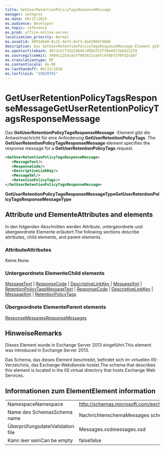 ```yaml
---
title: GetUserRetentionPolicyTagsResponseMessage
manager: sethgros
ms.date: 09/17/2015
ms.audience: Developer
ms.topic: reference
ms.prod: office-online-server
localization_priority: Normal
ms.assetid: 9991d6e0-8c31-4e73-8af3-da4298474b66
description: Das GetUserRetentionPolicyTagsResponseMessage-Element gibt die Antwortnachricht für eine Anforderung GetUserRetentionPolicyTags.
ms.openlocfilehash: db73cb7f1922d845c9565753ff8d4917b82b1259
ms.sourcegitcommit: 34041125dc8c5f993b21cebfc4f8b72f0fd2cb6f
ms.translationtype: MT
ms.contentlocale: de-DE
ms.lasthandoff: 06/15/2018
ms.locfileid: "19829701"
---
```

# <a name="getuserretentionpolicytagsresponsemessage"></a><span data-ttu-id="2f264-103">GetUserRetentionPolicyTagsResponseMessage</span><span class="sxs-lookup"><span data-stu-id="2f264-103">GetUserRetentionPolicyTagsResponseMessage</span></span>

<span data-ttu-id="2f264-104">Das **GetUserRetentionPolicyTagsResponseMessage** -Element gibt die Antwortnachricht für eine Anforderung **GetUserRetentionPolicyTags** .</span><span class="sxs-lookup"><span data-stu-id="2f264-104">The **GetUserRetentionPolicyTagsResponseMessage** element specifies the response message for a **GetUserRetentionPolicyTags** request.</span></span> 
  
```XML
<GetUserRetentionPolicyTagsResponseMessage>
   <MessageText/>
   <ResponseCode/>
   <DescriptiveLinkKey/>
   <MessageXml/>
   <RetentionPolicyTags/>
</GetUserRetentionPolicyTagsResponseMessage>
```

 <span data-ttu-id="2f264-105">**GetUserRetentionPolicyTagsResponseMessageType**</span><span class="sxs-lookup"><span data-stu-id="2f264-105">**GetUserRetentionPolicyTagsResponseMessageType**</span></span>
## <a name="attributes-and-elements"></a><span data-ttu-id="2f264-106">Attribute und Elemente</span><span class="sxs-lookup"><span data-stu-id="2f264-106">Attributes and elements</span></span>

<span data-ttu-id="2f264-107">In den folgenden Abschnitten werden Attribute, untergeordnete und übergeordnete Elemente erläutert.</span><span class="sxs-lookup"><span data-stu-id="2f264-107">The following sections describe attributes, child elements, and parent elements.</span></span>
  
### <a name="attributes"></a><span data-ttu-id="2f264-108">Attribute</span><span class="sxs-lookup"><span data-stu-id="2f264-108">Attributes</span></span>

<span data-ttu-id="2f264-109">Keine.</span><span class="sxs-lookup"><span data-stu-id="2f264-109">None.</span></span>
  
### <a name="child-elements"></a><span data-ttu-id="2f264-110">Untergeordnete Elemente</span><span class="sxs-lookup"><span data-stu-id="2f264-110">Child elements</span></span>

<span data-ttu-id="2f264-111">[MessageText](messagetext.md) | [ResponseCode](responsecode.md) | [DescriptiveLinkKey](descriptivelinkkey.md) | [MessageXml](messagexml.md) | [RetentionPolicyTags](retentionpolicytags.md)</span><span class="sxs-lookup"><span data-stu-id="2f264-111">[MessageText](messagetext.md) | [ResponseCode](responsecode.md) | [DescriptiveLinkKey](descriptivelinkkey.md) | [MessageXml](messagexml.md) | [RetentionPolicyTags](retentionpolicytags.md)</span></span>
  
### <a name="parent-elements"></a><span data-ttu-id="2f264-112">Übergeordnete Elemente</span><span class="sxs-lookup"><span data-stu-id="2f264-112">Parent elements</span></span>

[<span data-ttu-id="2f264-113">ResponseMessages</span><span class="sxs-lookup"><span data-stu-id="2f264-113">ResponseMessages</span></span>](responsemessages.md)
  
## <a name="remarks"></a><span data-ttu-id="2f264-114">Hinweise</span><span class="sxs-lookup"><span data-stu-id="2f264-114">Remarks</span></span>

<span data-ttu-id="2f264-115">Dieses Element wurde in Exchange Server 2013 eingeführt.</span><span class="sxs-lookup"><span data-stu-id="2f264-115">This element was introduced in Exchange Server 2013.</span></span>
  
<span data-ttu-id="2f264-116">Das Schema, das dieses Element beschreibt, befindet sich im virtuellen IIS-Verzeichnis, das Exchange-Webdienste hostet.</span><span class="sxs-lookup"><span data-stu-id="2f264-116">The schema that describes this element is located in the IIS virtual directory that hosts Exchange Web Services.</span></span>
  
## <a name="element-information"></a><span data-ttu-id="2f264-117">Informationen zum Element</span><span class="sxs-lookup"><span data-stu-id="2f264-117">Element information</span></span>

|||
|:-----|:-----|
|<span data-ttu-id="2f264-118">Namespace</span><span class="sxs-lookup"><span data-stu-id="2f264-118">Namespace</span></span>  <br/> |http://schemas.microsoft.com/exchange/services/2006/messages  <br/> |
|<span data-ttu-id="2f264-119">Name des Schemas</span><span class="sxs-lookup"><span data-stu-id="2f264-119">Schema name</span></span>  <br/> |<span data-ttu-id="2f264-120">Nachrichtenschema</span><span class="sxs-lookup"><span data-stu-id="2f264-120">Messages schema</span></span>  <br/> |
|<span data-ttu-id="2f264-121">Überprüfungsdatei</span><span class="sxs-lookup"><span data-stu-id="2f264-121">Validation file</span></span>  <br/> |<span data-ttu-id="2f264-122">Messages.xsd</span><span class="sxs-lookup"><span data-stu-id="2f264-122">messages.xsd</span></span>  <br/> |
|<span data-ttu-id="2f264-123">Kann leer sein</span><span class="sxs-lookup"><span data-stu-id="2f264-123">Can be empty</span></span>  <br/> |<span data-ttu-id="2f264-124">false</span><span class="sxs-lookup"><span data-stu-id="2f264-124">false</span></span>  <br/> |
   

